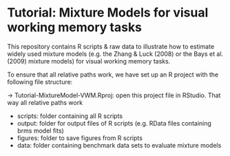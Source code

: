 # Tutorial: Mixture Models for visual working memory tasks

This repository contains R scripts &amp; raw data to illustrate how to estimate widely used mixture models (e.g. the Zhang &amp; Luck (2008) or the Bays et al. (2009) mixture models) for visual working memory tasks.

To ensure that all relative paths work, we have set up an R project with the following file structure:

-> Tutorial-MixtureModel-VWM.Rproj: open this project file in RStudio. That way all relative paths work 
- scripts: folder containing all R scripts
- output: folder for output files of R scripts (e.g. RData files containing brms model fits)
- figures: folder to save figures from R scripts
- data: folder containing benchmark data sets to evaluate mixture models
